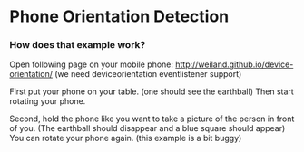 # Phone Orientation Detection

### How does that example work?
Open following page on your mobile phone: http://weiland.github.io/device-orientation/
(we need deviceorientation eventlistener support)

First put your phone on your table. (one should see the earthball)
Then start rotating your phone.

Second, hold the phone like you want to take a picture of the person in front of you. (The earthball should disappear and a blue square should appear)
You can rotate your phone again. (this example is a bit buggy)
